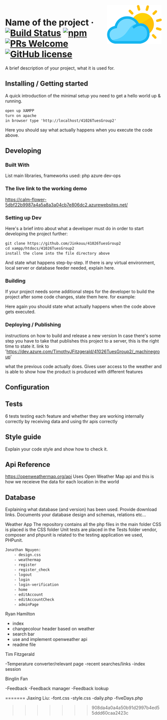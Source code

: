 
<img src="./temperatureHeaders/logo.png" alt="Logo of the project" align="right">

# Name of the project &middot; [![Build Status](https://img.shields.io/travis/npm/npm/latest.svg?style=flat-square)](https://travis-ci.org/npm/npm) [![npm](https://img.shields.io/npm/v/npm.svg?style=flat-square)](https://www.npmjs.com/package/npm) [![PRs Welcome](https://img.shields.io/badge/PRs-welcome-brightgreen.svg?style=flat-square)](http://makeapullrequest.com) [![GitHub license](https://img.shields.io/badge/license-MIT-blue.svg?style=flat-square)](https://github.com/your/your-project/blob/master/LICENSE)


A brief description of your project, what it is used for.

## Installing / Getting started

A quick introduction of the minimal setup you need to get a hello world up &
running.

```shell
open up XAMPP
turn on apache 
in browser type 'http://localhost/41026TuesGroup2'
```

Here you should say what actually happens when you execute the code above.

## Developing

### Built With
List main libraries, frameworks used:
php
azure dev-ops

### The live link to the working demo

https://calm-flower-5dbf22b9987a4a5a8a3a04cb7e806dc2.azurewebsites.net/
### Setting up Dev

Here's a brief intro about what a developer must do in order to start developing
the project further:

```shell
git clone https://github.com/Jinkouu/41026TuesGroup2
cd xampp/htdocs/41026TuesGroup2
install the clone into the file directory above
```

And state what happens step-by-step. If there is any virtual environment, local server or database feeder needed, explain here.

### Building

If your project needs some additional steps for the developer to build the
project after some code changes, state them here. for example:

Here again you should state what actually happens when the code above gets
executed.

### Deploying / Publishing
instructions on how to build and release a new version
In case there's some step you have to take that publishes this project to a
server, this is the right time to state it.
link to 'https://dev.azure.com/TimothyJFitzgerald/41026TuesGroup2/_machinegroup'

 what the previous code actually does.
Gives user access to the weather and is able to show how the product is produced with different features


## Configuration


## Tests

6 tests testing each feature and whether they are working internally correctly by receiving data and using thr apis correctly 



## Style guide

Explain your code style and show how to check it.


## Api Reference


https://openweathermap.org/api
Uses Open Weather Map api and this is how we receieve the data for each location in the world

## Database

Explaining what database (and version) has been used. Provide download links.
Documents your database design and schemas, relations etc... 


Weather App
    The repository contains all the php files in the main folder
    CSS is placed is the CSS folder
    Unit tests are placed in the Tests folder
    vendor, composer and phpunit is related to the testing application we used, PHPunit.

    Jonathan Nguyen:
        - design.css
        - weathermap
        - register
        - register_check
        - logout
        - login
        - login-verification
        - home
        - editAccount
        - editAccountCheck
        - adminPage


 Ryan Hamilton

 - index
 - changecolour header based on weather
 - search bar
 - use and implement openweather api
 - readme file

 Tim Fitzgerald

 -Temperature converter/relevant page
 -recent searches/links
 -index session

 Binglin Fan

 -Feedback
 -Feedback manager
 -Feedback lookup

=======
    Jiaxing Liu:
        -font.css
        -style.css
        -daily.php
        -fiveDays.php
>>>>>>> 908da4a0a4a50b91d2997b4ed55ddd60caa2423c






<?php 

$sname = "localhost";
$unmae = "root";
$password = "";

$db_name = "test_db";

$conn = mysqli_connect($sname, $unmae, $password, $db_name);

if (!$conn){
    echo "Connection failed!";
}
